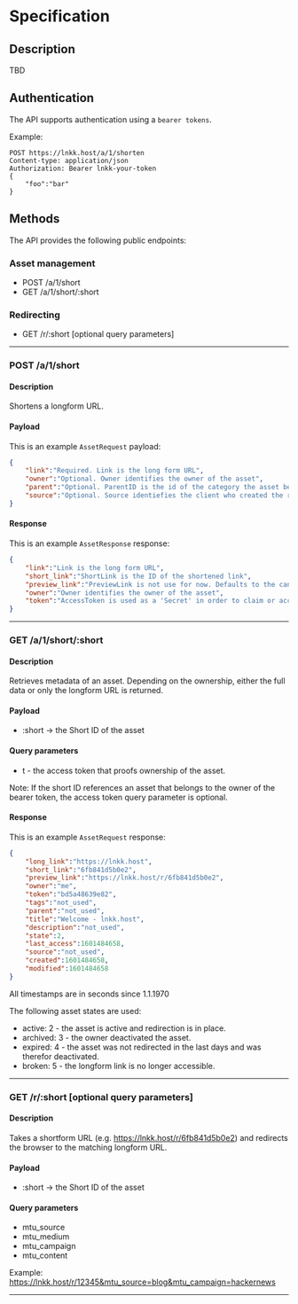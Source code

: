 # Specification

## Description

TBD

## Authentication

The API supports authentication using a `bearer tokens`.

Example:

```
POST https://lnkk.host/a/1/shorten
Content-type: application/json
Authorization: Bearer lnkk-your-token
{
    "foo":"bar"
}
```


## Methods

The API provides the following public endpoints:

### Asset management

* POST /a/1/short
* GET /a/1/short/:short

### Redirecting

* GET /r/:short [optional query parameters]

---

### POST /a/1/short

#### Description

Shortens a longform URL.

#### Payload

This is an example `AssetRequest` payload:

```json
{
    "link":"Required. Link is the long form URL",
    "owner":"Optional. Owner identifies the owner of the asset",
    "parent":"Optional. ParentID is the id of the category the asset belongs to",
    "source":"Optional. Source identiefies the client who created the request",
}
```

#### Response

This is an example `AssetResponse` response:

```json
{
    "link":"Link is the long form URL",
    "short_link":"ShortLink is the ID of the shortened link",
    "preview_link":"PreviewLink is not use for now. Defaults to the canonical short link for now",
    "owner":"Owner identifies the owner of the asset",
    "token":"AccessToken is used as a 'Secret' in order to claim or access the asset",
}
```

---

### GET /a/1/short/:short

#### Description

Retrieves metadata of an asset. Depending on the ownership, either the full data or only the longform URL is returned.

#### Payload

* :short -> the Short ID of the asset

#### Query parameters

* t - the access token that proofs ownership of the asset. 

Note: If the short ID references an asset that belongs to the owner of the bearer token, the access token query parameter is optional.

#### Response

This is an example `AssetRequest` response:

```json
{
    "long_link":"https://lnkk.host",
    "short_link":"6fb841d5b0e2",
    "preview_link":"https://lnkk.host/r/6fb841d5b0e2",
    "owner":"me",
    "token":"bd5a48639e82",
    "tags":"not_used",
    "parent":"not_used",
    "title":"Welcome - lnkk.host",
    "description":"not_used",
    "state":2,
    "last_access":1601484658,
    "source":"not_used",
    "created":1601484658,
    "modified":1601484658
}
```

All timestamps are in seconds since 1.1.1970

The following asset states are used:

* active: 2 - the asset is active and redirection is in place.
* archived: 3 - the owner deactivated the asset.
* expired: 4 - the asset was not redirected in the last <n> days and was therefor deactivated.
* broken: 5 - the longform link is no longer accessible.

---

### GET /r/:short [optional query parameters]

#### Description

Takes a shortform URL (e.g. https://lnkk.host/r/6fb841d5b0e2) and redirects the browser to the matching longform URL.

#### Payload

* :short -> the Short ID of the asset

#### Query parameters

* mtu_source
* mtu_medium
* mtu_campaign
* mtu_content

Example: https://lnkk.host/r/12345&mtu_source=blog&mtu_campaign=hackernews

---
